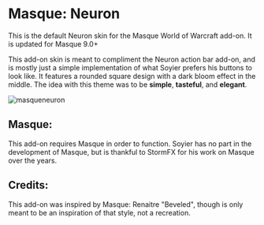 # Masque: Neuron

This is the default Neuron skin for the Masque World of Warcraft add-on. It is updated for Masque 9.0+

This add-on skin is meant to compliment the Neuron action bar add-on, and is mostly just a simple implementation of what Soyier prefers his buttons to look like. It features a rounded square design with a dark bloom effect in the middle. The idea with this theme was to be **simple**, **tasteful**, and **elegant**.

![masqueneuron](https://github.com/user-attachments/assets/ecc94c5a-0b07-4670-98f5-5b9edd45927c)


## Masque:

This add-on requires Masque in order to function. Soyier has no part in the development of Masque, but is thankful to StormFX for his work on Masque over the years.

## Credits:

This add-on was inspired by Masque: Renaitre "Beveled", though is only meant to be an inspiration of that style, not a recreation.
